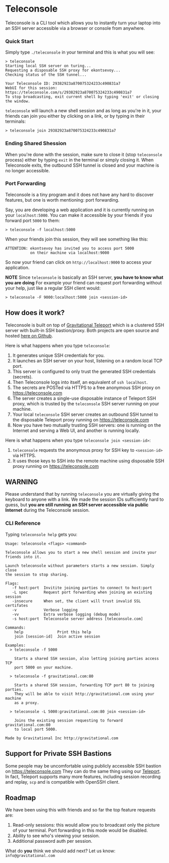 # Teleconsole

Teleconsole is a CLI tool which allows you to instantly turn your laptop
into an SSH server accessible via a browser or console from anywhere.

### Quick Start

Simply type `./teleconsole` in your terminal and this is what you will see:

```
> teleconsole
Starting local SSH server on turing...
Requesting a disposable SSH proxy for ekontsevoy...
Checking status of the SSH tunnel...

Your Teleconsole ID: 29382923a870075324233c490831a7
WebUI for this session: https://teleconsole.com/s/29382923a870075324233c490831a7
To stop broadcasting, exit current shell by typing 'exit' or closing the window.
```

`teleconsole` will launch a new shell session and as long as you're in it, your 
friends can join you either by clicking on a link, or by typing in their terminals:

```
> teleconsole join 29382923a870075324233c490831a7
```

### Ending Shared Shession

When you're done with the session, make sure to close it (stop `teleconsole` process)
either by typing `exit` in the terminal or simply closing it. When Teleconsole exits,
the outbound SSH tunnel is closed and your machine is no longer accessible.

### Port Forwarding

Teleconsole is a tiny program and it does not have any hard to discover features,
but one is worth mentioning: port forwarding.

Say, you are developing a web application and it is currently running on your 
`localhost:5000`. You can make it accessible by your friends if you forward port 
`5000` to them:

```
> teleconsole -f localhost:5000
```

When your friends join this session, they will see something like this:

```
ATTENTION: ekontsevoy has invited you to access port 5000 
           on their machine via localhost:9000
```

So now your friend can click on `http://localhost:9000` to access your application.

**NOTE** Since `teleconsole` is basically an SSH server, **you have to know what you are doing**
For example your friend can request port forwarding without your help, just like a 
regular SSH client would:

```
> teleconsole -F 9000:localhost:5000 join <session-id>
```

## How does it work?

Teleconsole is built on top of [Gravitational Teleport](http://gravitational.com/teleport) 
which is a clustered SSH server with built-in SSH bastion/proxy. Both projects are 
open source and hosted [here on Github](https://github.com/gravitational/teleport/blob/master/README.md).

Here is what happens when you type `teleconsole`:

1. It generates unique SSH credentials for you.
2. It launches an SSH server on your host, listening on a random local TCP port.
3. This server is configured to only trust the generated SSH credentials (secrets).
4. Then Teleconsole logs into itself, an equivalent of `ssh localhost`.
5. The secrets are POSTed via HTTPS to a free anonymous SSH proxy on https://teleconsole.com
6. The server creates a single-use disposable instance of Teleport SSH proxy, which is 
   trusted by the `teleconsole` SSH server running on your machine. 
7. Your local `teleconsole` SSH server creates an outbound SSH tunnel to the disposable 
   Teleport proxy running on https://teleconsole.com
8. Now you have two mutually trusting SSH servers: one is running on the Internet and 
   serving a Web UI, and another is running locally.

Here is what happens when you type `teleconsole join <session-id>`:

1. `teleconsole` requests the anonymous proxy for SSH key to `<session-id>` via HTTPS.
2. It uses those keys to SSH into the remote machine using disposable SSH proxy running
   on https://teleconsole.com

## WARNING

Please understand that by running `teleconsole` you are virtually giving the keyboard to
anyone with a link. We made the session IDs sufficiently hard to guess, but **you are still
running an SSH server accessible via public Internet** during the Teleconsole session.

### CLI Reference

Typing `teleconsole help` gets you:

```
Usage: teleconsole <flags> <command>

Teleconsole allows you to start a new shell session and invite your 
friends into it.

Launch teleconsole without parameters starts a new session. Simply close
the session to stop sharing.

Flags:
   -f host:port  Invitite joining parties to connect to host:port
   -L spec       Request port forwarding when joining an existing session
   -insecure     When set, the client will trust invalid SSL certifates
   -v            Verbose logging
   -vv           Extra verbose logging (debug mode)
   -s host:port  Teleconsole server address [teleconsole.com]

Commands:
    help               Print this help
    join [session-id]  Join active session

Examples:
  > teleconsole -f 5000  

    Starts a shared SSH session, also letting joining parties access TCP 
    port 5000 on your machine.

  > teleconsole -f gravitational.com:80

    Starts a shared SSH session, forwarding TCP port 80 to joining parties.
    They will be able to visit http://gravitational.com using your machine
    as a proxy.

  > teleconsole -L 5000:gravitational.com:80 join <session-id>

    Joins the existing session requesting to forward gravitational.com:80
    to local port 5000.

Made by Gravitational Inc http://gravitational.com
```

## Support for Private SSH Bastions

Some people may be uncomfortable using publicly accessible SSH bastion on https://teleconsole.com
They can do the same thing using our [Teleport](http://gravitational.com/teleport). In fact, Teleport
supports many more features, including session recording and replay, `scp` and is compatible
with OpenSSH client.

## Roadmap

We have been using this with friends and so far the top feature requests are:

1. Read-only sessions: this would allow you to broadcast only the picture of your
   terminal. Port forwarding in this mode would be disabled.
2. Ability to see who's viewing your session.
3. Additional password auth per session.

What do **you** think we should add next? Let us know: `info@gravitational.com`
